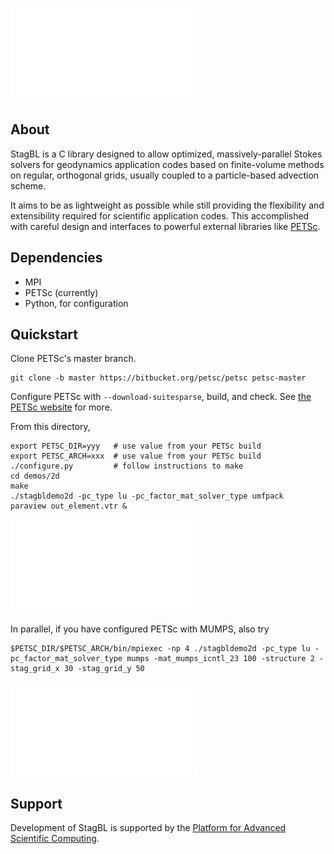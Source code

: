 ![StagBL](documentation/resources/logo/logo_half.pdf)

## About

StagBL is a C library designed to allow optimized, massively-parallel Stokes solvers
for geodynamics application codes based on finite-volume methods on regular,
orthogonal grids, usually coupled to a particle-based advection scheme.

It aims to be as lightweight as possible while still providing the flexibility
and extensibility required for scientific application codes. This accomplished
with careful design and interfaces to powerful external libraries like
[PETSc](https://www.mcs.anl.gov/petsc).

## Dependencies

* MPI
* PETSc (currently)
* Python, for configuration

## Quickstart

Clone PETSc's master branch.

    git clone -b master https://bitbucket.org/petsc/petsc petsc-master

Configure PETSc with `--download-suitesparse`, build, and check. 
See [the PETSc website](https://www.mcs.anl.gov/petsc/documentation/installation.html) for more.

From this directory,

    export PETSC_DIR=yyy   # use value from your PETSc build
    export PETSC_ARCH=xxx  # use value from your PETSc build
    ./configure.py         # follow instructions to make
    cd demos/2d
    make
    ./stagbldemo2d -pc_type lu -pc_factor_mat_solver_type umfpack
    paraview out_element.vtr &

![stagbl2ddemo quickstart](documentation/resources/stagbldemo2d_quickstart.pdf)

In parallel, if you have configured PETSc with MUMPS, also try

    $PETSC_DIR/$PETSC_ARCH/bin/mpiexec -np 4 ./stagbldemo2d -pc_type lu -pc_factor_mat_solver_type mumps -mat_mumps_icntl_23 100 -structure 2 -stag_grid_x 30 -stag_grid_y 50

![stagbl2ddemo quickstart 2](documentation/resources/stagbldemo2d_quickstart2.pdf)

## Support
Development of StagBL is supported by the [Platform for Advanced Scientific Computing](https://www.pasc-ch.org).
